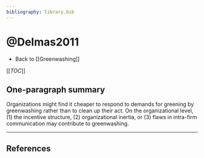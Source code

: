 ```yaml
---
bibliography: library.bib
---
```


# @Delmas2011

* Back to [[Greenwashing]]

[[_TOC_]]

## One-paragraph summary

Organizations might find it cheaper to respond to demands for greening by greenwashing rather than to clean up their act. On the organizational level, (1) the incentive structure, (2) organizational inertia, or (3) flaws in intra-firm communication may contribute to greenwashing.

---

## References